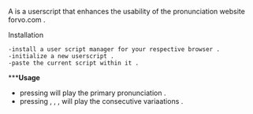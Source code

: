 A is a userscript that enhances the usability of the pronunciation website forvo.com .

Installation

    -install a user script manager for your respective browser .
    -initialize a new userscript .
    -paste the current script within it .

*****Usage**
    
*   pressing <space> will play the primary pronunciation .
*   pressing <S-1> , <s-2> , <s-3> , <s-4> will play the consecutive variaations .

